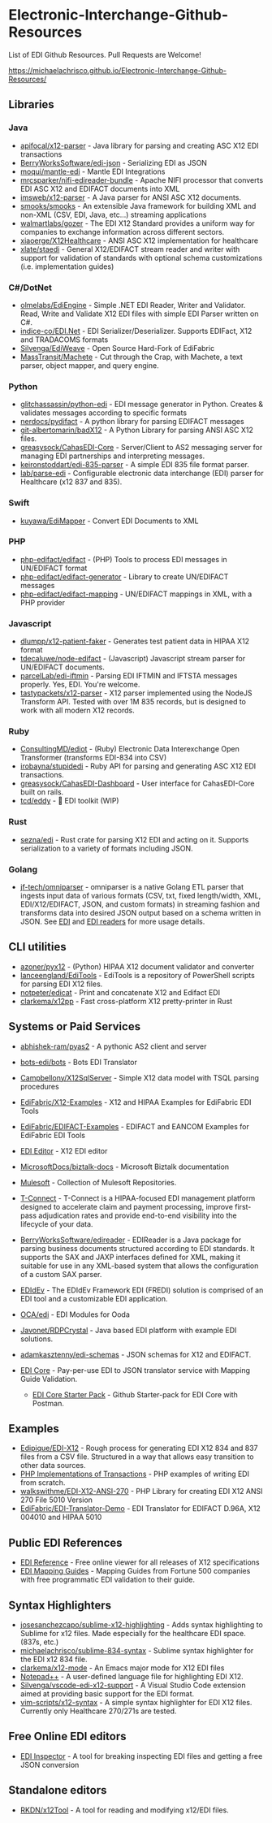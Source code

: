 # Electronic-Interchange-Github-Resources
List of EDI Github Resources. Pull Requests are Welcome!

https://michaelachrisco.github.io/Electronic-Interchange-Github-Resources/

## Libraries

### Java
- [apifocal/x12-parser](https://github.com/apifocal/x12-parser) - Java library for parsing and creating ASC X12 EDI transactions
- [BerryWorksSoftware/edi-json](https://github.com/BerryWorksSoftware/edi-json) - Serializing EDI as JSON
- [moqui/mantle-edi](https://github.com/moqui/mantle-edi) - Mantle EDI Integrations
- [mrcsparker/nifi-edireader-bundle](https://github.com/mrcsparker/nifi-edireader-bundle) - Apache NIFI processor that converts EDI ASC X12 and EDIFACT documents into XML
- [imsweb/x12-parser](https://github.com/imsweb/x12-parser) - A Java parser for ANSI ASC X12 documents.
- [smooks/smooks](https://github.com/smooks/smooks) - An extensible Java framework for building XML and non-XML (CSV, EDI, Java, etc...) streaming applications 
- [walmartlabs/gozer](https://github.com/walmartlabs/gozer) - The EDI X12 Standard provides a uniform way for companies to exchange information across different sectors.
- [xiaoerge/X12Healthcare](https://github.com/xiaoerge/X12Healthcare) - ANSI ASC X12 implementation for healthcare
- [xlate/staedi](https://github.com/xlate/staedi) - General X12/EDIFACT stream reader and writer with support for validation of standards with optional schema customizations (i.e. implementation guides)

### C#/DotNet
- [olmelabs/EdiEngine](https://github.com/olmelabs/EdiEngine) - Simple .NET EDI Reader, Writer and Validator. Read, Write and Validate X12 EDI files with simple EDI Parser written on C#. 
- [indice-co/EDI.Net](https://github.com/indice-co/EDI.Net) - EDI Serializer/Deserializer. Supports EDIFact, X12 and TRADACOMS formats
- [Silvenga/EdiWeave](https://github.com/Silvenga/EdiWeave) - Open Source Hard-Fork of EdiFabric
- [MassTransit/Machete](https://github.com/MassTransit/Machete) - Cut through the Crap, with Machete, a text parser, object mapper, and query engine.
### Python
- [glitchassassin/python-edi](https://github.com/glitchassassin/python-edi) - EDI message generator in Python. Creates & validates messages according to specific formats
- [nerdocs/pydifact](https://github.com/nerdocs/pydifact) - A python library for parsing EDIFACT messages
- [git-albertomarin/badX12](https://github.com/git-albertomarin/badX12) - A Python Library for parsing ANSI ASC X12 files.
- [greasysock/CahasEDI-Core](https://github.com/greasysock/CahasEDI-Core) - Server/Client to AS2 messaging server for managing EDI partnerships and interpreting messages. 
- [keironstoddart/edi-835-parser](https://github.com/keironstoddart/edi-835-parser) - A simple EDI 835 file format parser.
- [lab/parse-edi](https://hiplab.mc.vanderbilt.edu/git/lab/parse-edi) - Configurable electronic data interchange (EDI) parser for Healthcare (x12 837 and 835).
### Swift
- [kuyawa/EdiMapper](https://github.com/kuyawa/EdiMapper) - Convert EDI Documents to XML
### PHP
- [php-edifact/edifact](https://github.com/php-edifact/edifact) - (PHP) Tools to process EDI messages in UN/EDIFACT format
- [php-edifact/edifact-generator](https://github.com/php-edifact/edifact-generator) - Library to create UN/EDIFACT messages
- [php-edifact/edifact-mapping](https://github.com/php-edifact/edifact-mapping) - UN/EDIFACT mappings in XML, with a PHP provider
### Javascript
- [dlumpp/x12-patient-faker](https://github.com/dlumpp/x12-patient-faker) - Generates test patient data in HIPAA X12 format
- [tdecaluwe/node-edifact](https://github.com/tdecaluwe/node-edifact) - (Javascript) Javascript stream parser for UN/EDIFACT documents.
- [parcelLab/edi-iftmin](https://github.com/parcelLab/edi-iftmin) - Parsing EDI IFTMIN and IFTSTA messages properly. Yes, EDI. You're welcome.
- [tastypackets/x12-parser](https://github.com/tastypackets/x12-parser) - X12 parser implemented using the NodeJS Transform API. Tested with over 1M 835 records, but is designed to work with all modern X12 records.
### Ruby
- [ConsultingMD/ediot](https://github.com/ConsultingMD/ediot) - (Ruby) Electronic Data Interexchange Open Transformer (transforms EDI-834 into CSV)
- [irobayna/stupidedi](https://github.com/irobayna/stupidedi) - Ruby API for parsing and generating ASC X12 EDI transactions.
- [greasysock/CahasEDI-Dashboard](https://github.com/greasysock/CahasEDI-Dashboard) - User interface for CahasEDI-Core built on rails.
- [tcd/eddy](https://github.com/tcd/eddy) - 🧨 EDI toolkit (WIP)
### Rust
- [sezna/edi](https://github.com/sezna/edi) - Rust crate for parsing X12 EDI and acting on it. Supports serialization to a variety of formats including JSON.

### Golang
- [jf-tech/omniparser](https://github.com/jf-tech/omniparser) - omniparser is a native Golang ETL parser that ingests input data of various
formats (CSV, txt, fixed length/width, XML, EDI/X12/EDIFACT, JSON, and custom formats) in streaming fashion and transforms data into desired
JSON output based on a schema written in JSON. See [EDI](https://github.com/jf-tech/omniparser/blob/master/doc/edi_in_depth.md) and
[EDI readers](https://github.com/jf-tech/omniparser/blob/master/doc/programmability.md#full-edi-reader) for more usage details.

## CLI utilities
- [azoner/pyx12](https://github.com/azoner/pyx12) - (Python) HIPAA X12 document validator and converter
- [lanceengland/EdiTools](https://github.com/lanceengland/EdiTools) - EdiTools is a repository of PowerShell scripts for parsing EDI X12 files.
- [notpeter/edicat](https://github.com/notpeter/edicat) - Print and concatenate X12 and Edifact EDI
- [clarkema/x12pp](https://github.com/clarkema/x12pp) - Fast cross-platform X12 pretty-printer in Rust


## Systems or Paid Services
- [abhishek-ram/pyas2](https://github.com/abhishek-ram/pyas2) - A pythonic AS2 client and server
- [bots-edi/bots](https://github.com/bots-edi) - Bots EDI Translator
- [Campbellony/X12SqlServer](https://github.com/campbellony/x12sqlserver) - Simple X12 data model with TSQL parsing procedures
- [EdiFabric/X12-Examples](https://github.com/EdiFabric/X12-Examples) - X12 and HIPAA Examples for EdiFabric EDI Tools
- [EdiFabric/EDIFACT-Examples](https://github.com/EdiFabric/EDIFACT-Examples) -  EDIFACT and EANCOM Examples for EdiFabric EDI Tools 
- [EDI Editor](https://www.tallan.com/products/t-connect-edi-management/x12-studio-tool-box/) - X12 EDI editor
- [MicrosoftDocs/biztalk-docs](https://github.com/MicrosoftDocs/biztalk-docs) - Microsoft Biztalk documentation
- [Mulesoft](https://github.com/mulesoft) - Collection of Mulesoft Repositories.
- [T-Connect](https://www.tallan.com/products/t-connect-edi-management/t-connect-edi-management-suite/) - T-Connect is a HIPAA-focused EDI management platform designed to accelerate claim and payment processing, improve first-pass adjudication rates and provide end-to-end visibility into the lifecycle of your data.
- [BerryWorksSoftware/edireader](https://github.com/BerryWorksSoftware/edireader) - EDIReader is a Java package for parsing business documents structured according to EDI standards. It supports the SAX and JAXP interfaces defined for XML, making it suitable for use in any XML-based system that allows the configuration of a custom SAX parser.
- [EDIdEv](http://www.edidev.com) - The EDIdEv Framework EDI (FREDI) solution is comprised of an EDI tool and a customizable EDI application. 

- [OCA/edi](https://github.com/OCA/edi) - EDI Modules for Ooda
- [Javonet/RDPCrystal](https://github.com/Javonet/RDPCrystal) - Java based EDI platform with example EDI solutions.
- [adamkasztenny/edi-schemas](https://github.com/adamkasztenny/edi-schemas) - JSON schemas for X12 and EDIFACT.

- [EDI Core](https://www.stedi.com/docs/edi-core) - Pay-per-use EDI to JSON translator service with Mapping Guide Validation. 
    - [EDI Core Starter Pack](https://github.com/Stedi/api-starter-pack) - Github Starter-pack for EDI Core with Postman.

## Examples
- [Edipique/EDI-X12](https://github.com/dipique/EDI-X12) - Rough process for generating EDI X12 834 and 837 files from a CSV file. Structured in a way that allows easy transition to other data sources.
- [PHP Implementations of Transactions](https://github.com/stephenmccready/X12) - PHP examples of writing EDI from scratch.
- [walkswithme/EDI-X12-ANSI-270](https://github.com/walkswithme/EDI-X12-ANSI-270) - PHP Library for creating EDI X12 ANSI 270 File 5010 Version
- [EdiFabric/EDI-Translator-Demo](https://github.com/EdiFabric/EDI-Translator-Demo) - EDI Translator for EDIFACT D.96A, X12 004010 and HIPAA 5010

## Public EDI References
- [EDI Reference](https://edi.stedi.com/) - Free online viewer for all releases of X12 specifications
- [EDI Mapping Guides](https://edi.stedi.com/mapping-guides) - Mapping Guides from Fortune 500 companies with free programmatic EDI validation to their guide.


## Syntax Highlighters
- [josesanchezcapo/sublime-x12-highlighting](https://github.com/josesanchezcapo/sublime-x12-highlighting) - Adds syntax highlighting to Sublime for x12 files. Made especially for the healthcare EDI space. (837s, etc.)
- [michaelachrisco/sublime-834-syntax](https://github.com/michaelachrisco/sublime-834-syntax) - Sublime syntax highlighter for the EDI x12 834 file.
- [clarkema/x12-mode](https://github.com/clarkema/x12-mode) - An Emacs major mode for X12 EDI files
- [Notepad++](https://gist.github.com/bhattisatish/6b5f5c90443a64cef192) - A user-defined language file for highlighting EDI X12.
- [Silvenga/vscode-edi-x12-support](https://github.com/Silvenga/vscode-edi-x12-support) - A Visual Studio Code extension aimed at providing basic support for the EDI format.
- [vim-scripts/x12-syntax](https://github.com/vim-scripts/x12-syntax) - A simple syntax highlighter for EDI X12 files. Currently only Healthcare 270/271s are tested.

## Free Online EDI editors
- [EDI Inspector](https://edi.stedi.com/inspector) - A tool for breaking inspecting EDI files and getting a free JSON conversion
## Standalone editors
- [RKDN/x12Tool](https://github.com/RKDN/x12Tool) - A tool for reading and modifying x12/EDI files.
